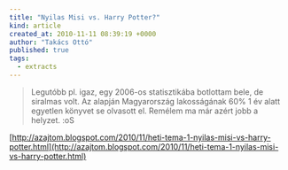 ```yaml
---
title: "Nyilas Misi vs. Harry Potter?"
kind: article
created_at: 2010-11-11 08:39:19 +0000
author: "Takács Ottó"
published: true
tags: 
  - extracts
---
```

>Legutóbb pl. igaz, egy 2006-os statisztikába botlottam bele, de siralmas volt. Az alapján Magyarország lakosságának 60% 1 év alatt egyetlen könyvet se olvasott el. Remélem ma már azért jobb a helyzet. :oS

[http://azajtom.blogspot.com/2010/11/heti-tema-1-nyilas-misi-vs-harry-potter.html](http://azajtom.blogspot.com/2010/11/heti-tema-1-nyilas-misi-vs-harry-potter.html)

<div class='old-comments'></div>
